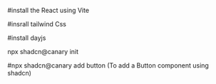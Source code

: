 #install the React using Vite

#insrall tailwind Css

#install dayjs

npx shadcn@canary init <component using shadcn>

#npx shadcn@canary  add button (To add a Button component using shadcn)
